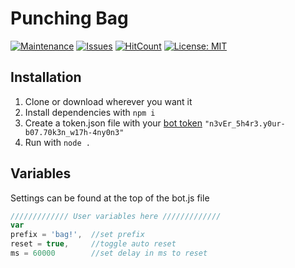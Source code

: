 # Punching Bag
[![Maintenance](https://img.shields.io/badge/Maintained%3F-yes-green.svg?style=flat-square)](https://github.com/Gianni-Ingurgio/Punching-Bag/graphs/commit-activity) [![Issues](https://img.shields.io/github/issues/Gianni-Ingurgio/Punching-Bag?style=flat-square)]() [![HitCount](http://hits.dwyl.com/Gianni-Ingurgio/Punching-Bag.svg)](http://hits.dwyl.com/Gianni-Ingurgio/Punching-Bag) [![License: MIT](https://img.shields.io/badge/License-MIT-yellow.svg?style=flat-square)](./LICENSE.md)
## Installation
1. Clone or download wherever you want it
2. Install dependencies with `npm i`
3. Create a token.json file with your [bot token](https://www.writebots.com/discord-bot-token/) `"n3vEr_5h4r3.y0ur-b07.70k3n_w17h-4ny0n3"`
4. Run with `node .`

## Variables
Settings can be found at the top of the bot.js file
```javascript
///////////// User variables here /////////////
var
prefix = 'bag!',  //set prefix
reset = true,     //toggle auto reset
ms = 60000        //set delay in ms to reset
```
